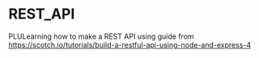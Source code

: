 # REST_API
PLULearning how to make a REST API using guide from https://scotch.io/tutorials/build-a-restful-api-using-node-and-express-4
